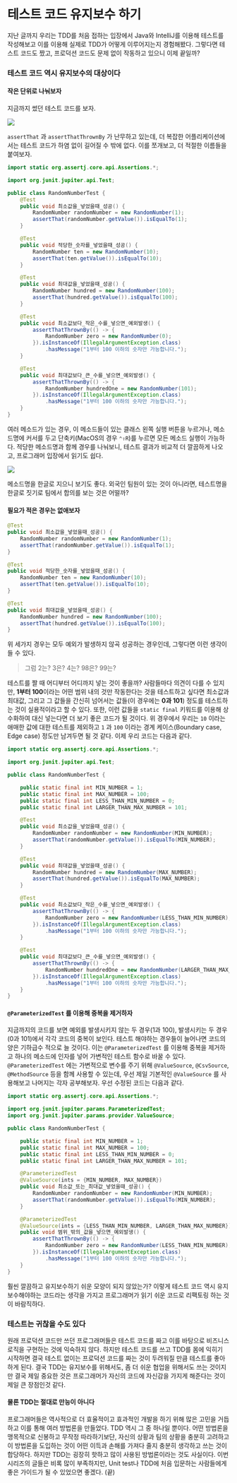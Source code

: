 # 테스트 코드 유지보수 하기

지난 글까지 우리는 TDD를 처음 접하는 입장에서 Java와 IntelliJ를 이용해 테스트를 작성해보고 이를 이용해 실제로 TDD가 어떻게 이루어지는지 경험해봤다. 그렇다면 테스트 코드도 짰고, 프로덕션 코드도 문제 없이 작동하고 있으니 이제 끝일까?

### 테스트 코드 역시 유지보수의 대상이다

#### 작은 단위로 나눠보자

지금까지 썼던 테스트 코드를 보자.

![](../../.gitbook/assets/Screen\_Shot\_2020-02-18\_at\_19.55.24.png)

`assertThat` 과 `assertThatThrownBy` 가 난무하고 있는데, 더 복잡한 어플리케이션에서는 테스트 코드가 하염 없이 길어질 수 밖에 없다. 이를 쪼개보고, 더 적절한 이름들을 붙여보자.

```java
import static org.assertj.core.api.Assertions.*;

import org.junit.jupiter.api.Test;

public class RandomNumberTest {
    @Test
    public void 최소값을_넣었을때_성공() {
        RandomNumber randomNumber = new RandomNumber(1);
        assertThat(randomNumber.getValue()).isEqualTo(1);
    }

    @Test
    public void 적당한_숫자를_넣었을때_성공() {
        RandomNumber ten = new RandomNumber(10);
        assertThat(ten.getValue()).isEqualTo(10);
    }

    @Test
    public void 최대값을_넣었을때_성공() {
        RandomNumber hundred = new RandomNumber(100);
        assertThat(hundred.getValue()).isEqualTo(100);
    }

    @Test
    public void 최소값보다_작은_수를_넣으면_예외발생() {
        assertThatThrownBy(() -> {
            RandomNumber zero = new RandomNumber(0);
        }).isInstanceOf(IllegalArgumentException.class)
            .hasMessage("1부터 100 이하의 숫자만 가능합니다.");
    }

    @Test
    public void 최대값보다_큰_수를_넣으면_예외발생() {
        assertThatThrownBy(() -> {
            RandomNumber hundredOne = new RandomNumber(101);
        }).isInstanceOf(IllegalArgumentException.class)
            .hasMessage("1부터 100 이하의 숫자만 가능합니다.");
    }
}
```

여러 메소드가 있는 경우, 이 메소드들이 있는 클래스 왼쪽 실행 버튼을 누르거나, 메소드명에 커서를 두고 단축키(MacOS의 경우 `⌃⇧R`)를 누르면 모든 메소드 실행이 가능하다. 적당한 메소드명과 함께 경우를 나눠보니, 테스트 결과가 비교적 더 깔끔하게 나오고, 프로그래머 입장에서 읽기도 쉽다.

![](../../.gitbook/assets/Screen\_Shot\_2020-02-18\_at\_20.29.00.png)

메소드명을 한글로 지으니 보기도 좋다. 외국인 팀원이 있는 것이 아니라면, 테스트명을 한글로 짓기로 팀에서 합의를 보는 것은 어떨까?

#### 필요가 적은 경우는 없애보자

```java
@Test
public void 최소값을_넣었을때_성공() {
    RandomNumber randomNumber = new RandomNumber(1);
    assertThat(randomNumber.getValue()).isEqualTo(1);
}

@Test
public void 적당한_숫자를_넣었을때_성공() {
    RandomNumber ten = new RandomNumber(10);
    assertThat(ten.getValue()).isEqualTo(10);
}

@Test
public void 최대값을_넣었을때_성공() {
    RandomNumber hundred = new RandomNumber(100);
    assertThat(hundred.getValue()).isEqualTo(100);
}
```

위 세가지 경우는 모두 예외가 발생하지 않곡 성공하는 경우인데, 그렇다면 이런 생각이 들 수 있다.

> 그럼 2는? 3은? 4는? 98은? 99는?

테스트를 짤 때 어디부터 어디까지 넣는 것이 좋을까? 사람들마다 의견이 다를 수 있지만, **1부터 100**이라는 어떤 범위 내의 것만 작동한다는 것을 테스트하고 싶다면 최소값과 최대값, 그리고 그 값들을 간신히 넘어서는 값들(이 경우에는 **0과 101**) 정도를 테스트하는 것이 실용적이라고 할 수 있다. 또한, 이런 값들을 `static final` 키워드를 이용해 상수화하여 대신 넣는다면 더 보기 좋은 코드가 될 것이다. 위 경우에서 우리는 `10` 이라는 애매한 값에 대한 테스트를 제외하고 `1` 과 `100` 이라는 경계 케이스(Boundary case, Edge case) 정도만 남겨두면 될 것 같다. 이제 우리 코드는 다음과 같다.

```java
import static org.assertj.core.api.Assertions.*;

import org.junit.jupiter.api.Test;

public class RandomNumberTest {

    public static final int MIN_NUMBER = 1;
    public static final int MAX_NUMBER = 100;
    public static final int LESS_THAN_MIN_NUMBER = 0;
    public static final int LARGER_THAN_MAX_NUMBER = 101;

    @Test
    public void 최소값을_넣었을때_성공() {
        RandomNumber randomNumber = new RandomNumber(MIN_NUMBER);
        assertThat(randomNumber.getValue()).isEqualTo(MIN_NUMBER);
    }

    @Test
    public void 최대값을_넣었을때_성공() {
        RandomNumber hundred = new RandomNumber(MAX_NUMBER);
        assertThat(hundred.getValue()).isEqualTo(MAX_NUMBER);
    }

    @Test
    public void 최소값보다_작은_수를_넣으면_예외발생() {
        assertThatThrownBy(() -> {
            RandomNumber zero = new RandomNumber(LESS_THAN_MIN_NUMBER);
        }).isInstanceOf(IllegalArgumentException.class)
            .hasMessage("1부터 100 이하의 숫자만 가능합니다.");
    }

    @Test
    public void 최대값보다_큰_수를_넣으면_예외발생() {
        assertThatThrownBy(() -> {
            RandomNumber hundredOne = new RandomNumber(LARGER_THAN_MAX_NUMBER);
        }).isInstanceOf(IllegalArgumentException.class)
            .hasMessage("1부터 100 이하의 숫자만 가능합니다.");
    }
}
```

#### `@ParameterizedTest` 를 이용해 중복을 제거하자

지금까지의 코드를 보면 예외를 발생시키지 않는 두 경우(1과 100), 발생시키는 두 경우(0과 101)에서 각각 코드의 중복이 보인다. 테스트 해야하는 경우들이 늘어나면 코드의 양은 기하급수 적으로 늘 것이다. 이는 `@ParameterizedTest` 를 이용해 중복을 제거하고 하나의 메소드에 인자를 넣어 가변적인 테스트 함수로 바꿀 수 있다. `@ParameterizedTest` 에는 가변적으로 변수를 주기 위해 `@ValueSource`, `@CsvSource`, `@MethodSource` 등을 함께 사용할 수 있는데, 우선 제일 기본적인 `@ValueSource` 를 사용해보고 나머지는 각자 공부해보자. 우선 수정된 코드는 다음과 같다.

```java
import static org.assertj.core.api.Assertions.*;

import org.junit.jupiter.params.ParameterizedTest;
import org.junit.jupiter.params.provider.ValueSource;

public class RandomNumberTest {

    public static final int MIN_NUMBER = 1;
    public static final int MAX_NUMBER = 100;
    public static final int LESS_THAN_MIN_NUMBER = 0;
    public static final int LARGER_THAN_MAX_NUMBER = 101;

    @ParameterizedTest
    @ValueSource(ints = {MIN_NUMBER, MAX_NUMBER})
    public void 최소값_또는_최대값_넣었을때_성공() {
        RandomNumber randomNumber = new RandomNumber(MIN_NUMBER);
        assertThat(randomNumber.getValue()).isEqualTo(MIN_NUMBER);
    }

    @ParameterizedTest
    @ValueSource(ints = {LESS_THAN_MIN_NUMBER, LARGER_THAN_MAX_NUMBER})
    public void 범위_밖의_값을_넣으면_예외발생() {
        assertThatThrownBy(() -> {
            RandomNumber zero = new RandomNumber(LESS_THAN_MIN_NUMBER);
        }).isInstanceOf(IllegalArgumentException.class)
            .hasMessage("1부터 100 이하의 숫자만 가능합니다.");
    }
}
```

훨씬 깔끔하고 유지보수하기 쉬운 모양이 되지 않았는가? 이렇게 테스트 코드 역시 유지보수해야하는 코드라는 생각을 가지고 프로그래머가 읽기 쉬운 코드로 리팩토링 하는 것이 바람직하다.

### 테스트는 귀찮을 수도 있다

원래 프로덕션 코드만 쓰던 프로그래머들은 테스트 코드를 짜고 이를 바탕으로 비즈니스 로직을 구현하는 것에 익숙하지 않다. 하지만 테스트 코드를 쓰고 TDD를 몸에 익히기 시작하면 결국 테스트 없이는 프로덕션 코드를 짜는 것이 두려워질 만큼 테스트를 좋아하게 된다. 결국 TDD는 유지보수를 위해서도, 좀 더 쉬운 협업을 위해서도 쓰는 것이지만 결국 제일 중요한 것은 프로그래머가 자신의 코드에 자신감을 가지게 해준다는 것이 제일 큰 장점인것 같다.

#### 물론 TDD는 절대로 만능이 아니다

프로그래머들은 역사적으로 더 효율적이고 효과적인 개발을 하기 위해 많은 고민을 거듭하고 이를 통해 여러 방법론을 만들었다. TDD 역시 그 중 하나일 뿐이다. 어떤 방법론을 맹목적으로 신봉하고 무작정 따라하기보단, 자신의 상황과 팀의 상황을 충분히 고려하고 이 방법론을 도입하는 것이 어떤 이득과 손해를 가져다 줄지 충분히 생각하고 쓰는 것이 합당하다. 하지만 TDD는 굉장히 핫하고 많이 사용된 방법론이라는 것도 사실이다. 이번 시리즈의 글들은 비록 많이 부족하지만, Unit test나 TDD에 처음 입문하는 사람들에게 좋은 가이드가 될 수 있었으면 좋겠다. (끝)
